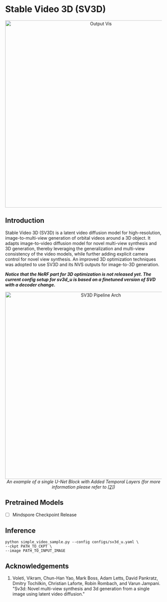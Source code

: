 #  Stable Video 3D (SV3D)

<p align="center"><img width="600" alt="Output Vis"
src="htmlthatcreatebygithub"/></p>

## Introduction

Stable Video 3D (SV3D) is a latent video diffusion model for high-resolution, image-to-multi-view generation of orbital videos around a 3D object. It adapts image-to-video diffusion model for novel multi-view synthesis and 3D generation, thereby leveraging the generalization and multi-view consistency of the video models, while further adding explicit camera control for novel view synthesis. An improved 3D optimization techniques was adopted to use SV3D and its NVS outputs for image-to-3D generation.

___Notice that the NeRF part for 3D optimization is not released yet. The current config setup for sv3d_u is based on a finetuned version of SVD with a decoder change.___ 

<p align="center"><img width="600" alt="SV3D Pipeline Arch"
src="htmlthatcreatebygithub"/>
<br><em>An example of a single U-Net Block with Added Temporal Layers (for more information please refer to <a href="#acknowledgements">[2]</a>)</em></p>

## Pretrained Models
- [ ] Mindspore Checkpoint Release

## Inference

```shell
python simple_video_sample.py --config configs/sv3d_u.yaml \
--ckpt PATH_TO_CKPT \
--image PATH_TO_INPUT_IMAGE
```

## Acknowledgements

1. Voleti, Vikram, Chun-Han Yao, Mark Boss, Adam Letts, David Pankratz, Dmitry Tochilkin, Christian Laforte, Robin Rombach, and Varun Jampani. "Sv3d: Novel multi-view synthesis and 3d generation from a single image using latent video diffusion."
